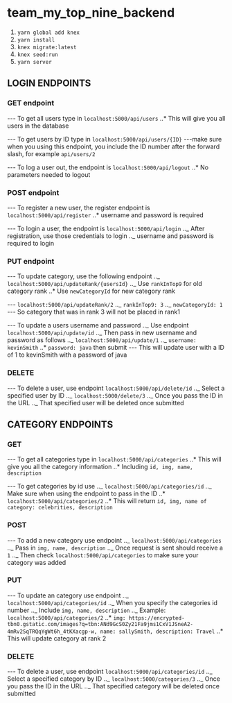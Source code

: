 # team_my_top_nine_backend

1. `yarn global add knex`
2. `yarn install`
3. `knex migrate:latest`
4. `knex seed:run`
5. `yarn server`

## LOGIN ENDPOINTS

### GET endpoint

--- To get all users type in `localhost:5000/api/users`
..\* This will give you all users in the database

--- To get users by ID type in `localhost:5000/api/users/{ID}` ---make sure when you using this endpoint, you include the ID number after the forward slash, for example `api/users/2`

--- To log a user out, the endpoint is `localhost:5000/api/logout`
..\* No parameters needed to logout

### POST endpoint

--- To register a new user, the register endpoint is `localhost:5000/api/register`
..\* username and password is required

--- To login a user, the endpoint is `localhost:5000/api/login`
.._ After registration, use those credentials to login
.._ username and password is required to login

### PUT endpoint

--- To update category, use the following endpoint
.._ `localhost:5000/api/updateRank/{usersId}`
.._ Use `rankInTop9` for old category rank
..\* Use `newCategoryId` for new category rank

--- `localhost:5000/api/updateRank/2`
.._ `rankInTop9: 3`
.._ `newCategoryId: 1`
--- So category that was in rank 3 will not be placed in rank1

--- To update a users username and password
.._ Use endpoint `localhost:5000/api/update/id`
.._ Then pass in new username and password as follows
.._ `localhost:5000/api/update/1`
.._ `username: kevinSmith`
..\* `password: java` then submit
--- This will update user with a ID of 1 to kevinSmith with a password of java

### DELETE

--- To delete a user, use endpoint `localhost:5000/api/delete/id`
.._ Select a specified user by ID
.._ `localhost:5000/delete/3`
.._ Once you pass the ID in the URL
.._ That specified user will be deleted once submitted

## CATEGORY ENDPOINTS

### GET

--- To get all categories type in `localhost:5000/api/categories`
..\* This will give you all the category information
..\* Including `id, img, name, description`

--- To get categories by id use
.._ `localhost:5000/api/categories/id`
.._ Make sure when using the endpoint to pass in the ID
..\* `localhost:5000/api/categories/2`
..\* This will return `id, img, name of category: celebrities, description`

### POST

--- To add a new category use endpoint
.._ `localhost:5000/api/categories`
.._ Pass in `img, name, description`
.._ Once request is sent should receive a `1`
.._ Then check `localhost:5000/api/categories` to make sure your category was added

### PUT

--- To update an category use endpoint
.._ `localhost:5000/api/categories/id`
.._ When you specify the categories id number
.._ Include `img, name, description`
.._ Example: `localhost:5000/api/categories/2`
..\* `img: https://encrypted-tbn0.gstatic.com/images?q=tbn:ANd9GcS0Zy21Fa9jms1CxV1JSneA2-4mRv2SqTRQqYgWt6h_4tKXacgp-w, name: sallySmith, description: Travel`
..\* This will update category at rank 2

### DELETE

--- To delete a user, use endpoint `localhost:5000/api/categories/id`
.._ Select a specified category by ID
.._ `localhost:5000/categories/3`
.._ Once you pass the ID in the URL
.._ That specified category will be deleted once submitted
